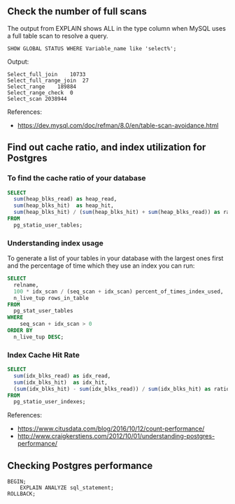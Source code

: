 ## Check the number of full scans

The output from EXPLAIN shows ALL in the type column when MySQL uses a full table scan to resolve a query.

```mysql
SHOW GLOBAL STATUS WHERE Variable_name like 'select%';
```

Output:
```
Select_full_join	10733
Select_full_range_join	27
Select_range	189884
Select_range_check	0
Select_scan	2038944
```

References:
- https://dev.mysql.com/doc/refman/8.0/en/table-scan-avoidance.html


## Find out cache ratio, and index utilization for Postgres


### To find the cache ratio of your database
```sql
SELECT 
  sum(heap_blks_read) as heap_read,
  sum(heap_blks_hit)  as heap_hit,
  sum(heap_blks_hit) / (sum(heap_blks_hit) + sum(heap_blks_read)) as ratio
FROM 
  pg_statio_user_tables;
```

### Understanding index usage

To generate a list of your tables in your database with the largest ones first and the percentage of time which they use an index you can run:
```sql
SELECT 
  relname, 
  100 * idx_scan / (seq_scan + idx_scan) percent_of_times_index_used, 
  n_live_tup rows_in_table
FROM 
  pg_stat_user_tables
WHERE 
    seq_scan + idx_scan > 0 
ORDER BY 
  n_live_tup DESC;
```
### Index Cache Hit Rate
```sql
SELECT 
  sum(idx_blks_read) as idx_read,
  sum(idx_blks_hit)  as idx_hit,
  (sum(idx_blks_hit) - sum(idx_blks_read)) / sum(idx_blks_hit) as ratio
FROM 
  pg_statio_user_indexes;
```
  
References:
- https://www.citusdata.com/blog/2016/10/12/count-performance/
- http://www.craigkerstiens.com/2012/10/01/understanding-postgres-performance/
 
## Checking Postgres performance

```
BEGIN;
    EXPLAIN ANALYZE sql_statement;
ROLLBACK;
```
